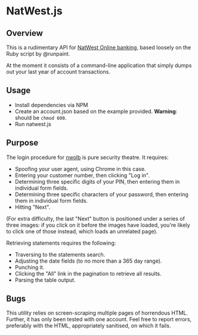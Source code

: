 # NatWest.js

## Overview

This is a rudimentary API for [NatWest Online banking](https://www.nwolb.com), based loosely on the Ruby script by @runpaint.

At the moment it consists of a command-line application that simply dumps out your last year of account transactions.

## Usage

- Install dependencies via NPM
- Create an account.json based on the example provided. **Warning**: should be `chmod 600`.
- Run natwest.js

## Purpose

The login procedure for [nwolb](https://www.nwolb.com) is pure security theatre. It requires:

- Spoofing your user agent, using Chrome in this case.
- Entering your customer number, then clicking "Log in".
- Determining three specific digits of your PIN, then entering them in individual form fields.
- Determining three specific characters of your password, then entering them in individual form fields.
- Hitting "Next".

(For extra difficulty, the last "Next" button is positioned under a series of
three images: if you click on it before the images have loaded, you're likely
to click one of those instead, which loads an unrelated page).

Retrieving statements requires the following:

- Traversing to the statements search.
- Adjusting the date fields (to no more than a 365 day range).
- Punching it.
- Clicking the "All" link in the pagination to retrieve all results.
- Parsing the table output.

## Bugs

This utility relies on screen-scraping multiple pages of horrendous HTML. Further, it has only been tested with one account. Feel free to report errors, preferably with the HTML, appropriately sanitised, on which it fails.